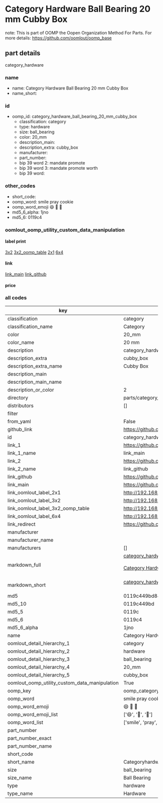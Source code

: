 # Category Hardware Ball Bearing 20 mm Cubby Box  

note: This is part of OOMP the Oopen Organization Method For Parts. For more details: https://github.com/oomlout/oomp_base

##  part details
  



category_hardware



### name
* name: Category Hardware Ball Bearing 20 mm Cubby Box
* name_short: 
### id
* oomp_id: category_hardware_ball_bearing_20_mm_cubby_box
  * classification: category
  * type: hardware
  * size: ball_bearing
  * color: 20_mm
  * description_main: 
  * description_extra: cubby_box
  * manufacturer: 
  * part_number: 
  * bip 39 word 2: mandate promote
  * bip 39 word 3: mandate promote worth
  * bip 39 word: 

### other_codes
* short_code: 
* oomp_word: smile pray cookie
* oomp_word_emoji :smile: :pray: :cookie:
* md5_6_alpha: 1jno
* md5_6: 0119c4






### oomlout_oomp_utility_custom_data_manipulation
#### label print
[3x2](http://192.168.1.245:1112/?label=oomp%201jno)
[3x2_oomp_table](http://192.168.1.108:1112/?label=oomp%201jno)
[2x1](http://192.168.1.242:1112/?label=oomp%201jno)
[6x4](http://192.168.1.55:1112/?label=oomp%201jno)    

#### link

[link_main](https://github.com/oomlout/oomlout_oomp_version_1_messy/tree/main/parts/category_hardware_ball_bearing_20_mm_cubby_box) [link_github](https://github.com/oomlout/oomlout_oomp_version_1_messy/tree/main/parts/category_hardware_ball_bearing_20_mm_cubby_box)                             

#### price







### all codes 
| key | value |  
| --- | --- |  
| classification | category |  
| classification_name | Category |  
| color | 20_mm |  
| color_name | 20 mm |  
| description | category_hardware |  
| description_extra | cubby_box |  
| description_extra_name | Cubby Box |  
| description_main |  |  
| description_main_name |  |  
| description_or_color | 2  |  
| directory | parts/category_hardware_ball_bearing_20_mm_cubby_box |  
| distributors | [] |  
| filter |  |  
| from_yaml | False |  
| github_link | https://github.com/oomlout/oomlout_oomp_part_src/tree/main/parts/category_hardware_ball_bearing_20_mm_cubby_box |  
| id | category_hardware_ball_bearing_20_mm_cubby_box |  
| link_1 | https://github.com/oomlout/oomlout_oomp_version_1_messy/tree/main/parts/category_hardware_ball_bearing_20_mm_cubby_box |  
| link_1_name | link_main |  
| link_2 | https://github.com/oomlout/oomlout_oomp_version_1_messy/tree/main/parts/category_hardware_ball_bearing_20_mm_cubby_box |  
| link_2_name | link_github |  
| link_github | https://github.com/oomlout/oomlout_oomp_version_1_messy/tree/main/parts/category_hardware_ball_bearing_20_mm_cubby_box |  
| link_main | https://github.com/oomlout/oomlout_oomp_version_1_messy/tree/main/parts/category_hardware_ball_bearing_20_mm_cubby_box |  
| link_oomlout_label_2x1 | http://192.168.1.242:1112/?label=oomp%201jno |  
| link_oomlout_label_3x2 | http://192.168.1.245:1112/?label=oomp%201jno |  
| link_oomlout_label_3x2_oomp_table | http://192.168.1.108:1112/?label=oomp%201jno |  
| link_oomlout_label_6x4 | http://192.168.1.55:1112/?label=oomp%201jno |  
| link_redirect | https://github.com/oomlout/oomlout_oomp_version_1_messy/tree/main/parts/category_hardware_ball_bearing_20_mm_cubby_box |  
| manufacturer |  |  
| manufacturer_name |  |  
| manufacturers | [] |  
| markdown_full | [category_hardware_ball_bearing_20_mm_cubby_box](none)<br>[](none)<br>[Category Hardware Ball Bearing 20 Mm Cubby Box](none)<br><br> |  
| markdown_short | [category_hardware_ball_bearing_20_mm_cubby_box](none)<br><br> |  
| md5 | 0119c449bd8414c481740ab1fbeb0c38 |  
| md5_10 | 0119c449bd |  
| md5_5 | 0119c |  
| md5_6 | 0119c4 |  
| md5_6_alpha | 1jno |  
| name | Category Hardware Ball Bearing 20 mm Cubby Box |  
| oomlout_detail_hierarchy_1 | category |  
| oomlout_detail_hierarchy_2 | hardware |  
| oomlout_detail_hierarchy_3 | ball_bearing |  
| oomlout_detail_hierarchy_4 | 20_mm |  
| oomlout_detail_hierarchy_5 | cubby_box |  
| oomlout_oomp_utility_custom_data_manipulation | True |  
| oomp_key | oomp_category_hardware_ball_bearing_20_mm_cubby_box |  
| oomp_word | smile pray cookie |  
| oomp_word_emoji | :smile: :pray: :cookie: |  
| oomp_word_emoji_list | [':smile:', ':pray:', ':cookie:'] |  
| oomp_word_list | ['smile', 'pray', 'cookie'] |  
| part_number |  |  
| part_number_exact |  |  
| part_number_name |  |  
| short_code |  |  
| short_name | Categoryhardware |  
| size | ball_bearing |  
| size_name | Ball Bearing |  
| type | hardware |  
| type_name | Hardware |  
